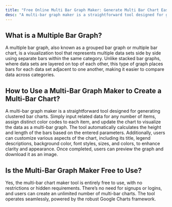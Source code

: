 ```yaml
---
title: "Free Online Multi Bar Graph Maker: Generate Multi Bar Chart Easy"
desc: "A multi-bar graph maker is a straightforward tool designed for generating clustered bar charts. Simply input related data for any number of items, assign distinct color codes to each item, and update the chart to visualize the data as a multi-bar graph. Try it now—no sign-up required!"
---
```


## What is a Multiple Bar Graph?  

A multiple bar graph, also known as a grouped bar graph or multiple bar chart, is a visualization tool that represents multiple data sets side by side using separate bars within the same category. Unlike stacked bar graphs, where data sets are layered on top of each other, this type of graph places bars for each data set adjacent to one another, making it easier to compare data across categories.

## How to Use a Multi-Bar Graph Maker to Create a Multi-Bar Chart? 

A multi-bar graph maker is a straightforward tool designed for generating clustered bar charts. Simply input related data for any number of items, assign distinct color codes to each item, and update the chart to visualize the data as a multi-bar graph. The tool automatically calculates the height and length of the bars based on the entered parameters. Additionally, users can customize various aspects of the chart, including its title, legend descriptions, background color, font styles, sizes, and colors, to enhance clarity and appearance. Once completed, users can preview the graph and download it as an image.

## Is the Multi-Bar Graph Maker Free to Use? 
 
Yes, the multi-bar chart maker tool is entirely free to use, with no restrictions or hidden requirements. There’s no need for signups or logins, and users can create an unlimited number of multi-bar charts. The tool operates seamlessly, powered by the robust Google Charts framework. 